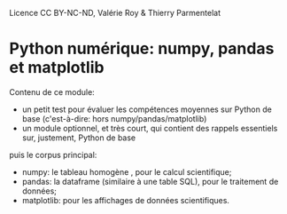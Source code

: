 Licence CC BY-NC-ND, Valérie Roy & Thierry Parmentelat



# Python numérique: numpy, pandas et matplotlib


Contenu de ce module:

* un petit test pour évaluer les compétences moyennes sur Python de base (c'est-à-dire: hors numpy/pandas/matplotlib)
* un module optionnel, et très court, qui contient des rappels essentiels sur, justement, Python de base

puis le corpus principal:

* numpy: le tableau homogène , pour le calcul scientifique;
* pandas: la dataframe (similaire à une table SQL), pour le traitement de données;
* matplotlib: pour les affichages de données scientifiques.
